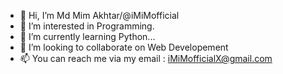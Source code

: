 - 👋 Hi, I’m Md Mim Akhtar/@iMiMofficial
- 👀 I’m interested in Programming.
- 🌱 I’m currently learning Python...
- 💞️ I’m looking to collaborate on Web Developement
- 📫 You can reach me via my email : iMiMofficialX@gmail.com

<!---
iMiMofficial/iMiMofficial is a ✨ special ✨ repository because its `README.md` (this file) appears on your GitHub profile.
You can click the Preview link to take a look at your changes.
--->
